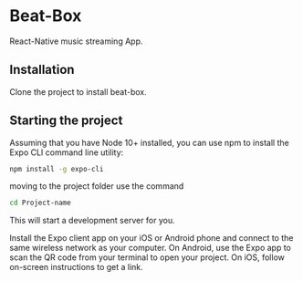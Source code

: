 # Beat-Box
React-Native music streaming App.

## Installation

Clone the project to install beat-box.

## Starting the project
Assuming that you have Node 10+ installed, you can use npm to install the Expo CLI command line utility:

```bash
npm install -g expo-cli
```
moving to the project folder use the command

```bash
cd Project-name
```
This will start a development server for you.

Install the Expo client app on your iOS or Android phone and connect to the same wireless network as your computer. On Android, use the Expo app to scan the QR code from your terminal to open your project. On iOS, follow on-screen instructions to get a link.
